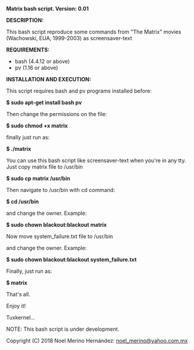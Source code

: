 **Matrix bash script. Version: 0.01**

**DESCRIPTION:**

This bash script reproduce some commands from "The Matrix" movies (Wachowski, EUA, 1999-2003) as screensaver-text
 
**REQUIREMENTS:** 

+ bash (4.4.12 or above)
+ pv (1.16 or above)

**INSTALLATION AND EXECUTION:**

This script requires bash and pv programs installed before:

**$ sudo apt-get install bash pv**

Then change the permissions on the file:

**$ sudo chmod +x matrix**

finally just run as:

**$ ./matrix**

You can use this bash script like screensaver-text when you're in any tty. Just copy matrix file to /usr/bin

**$ sudo cp matrix /usr/bin**

Then navigate to /usr/bin with cd command:

**$ cd /usr/bin** 

and change the owner. Example:

**$ sudo chown blackout:blackout matrix**

Now move system_failure.txt file to /usr/bin

and change the owner. Example:

**$ sudo chown blackout:blackout system_failure.txt**

Finally, just run as:

**$ matrix**

That's all.

Enjoy it!

Tuxkernel...

NOTE: This bash script is under development.

Copyright (C) 2018 Noel Merino Hernández: <noel_merino@yahoo.com.mx>
